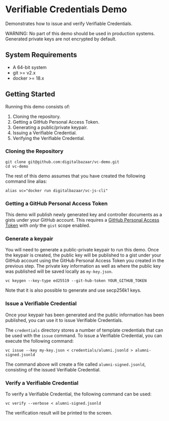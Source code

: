 # Verifiable Credentials Demo

Demonstrates how to issue and verify Verifiable Credentials.

WARNING: No part of this demo should be used in production systems.
         Generated private keys are not encrypted by default.

## System Requirements

- A 64-bit system
- git >= v2.x
- docker >= 18.x

## Getting Started

Running this demo consists of:

1. Cloning the repository.
2. Getting a GitHub Personal Access Token.
3. Generating a public/private keypair.
4. Issuing a Verifiable Credential.
5. Verifying the Verifiable Credential.

### Cloning the Repository

```
git clone git@github.com:digitalbazaar/vc-demo.git
cd vc-demo
```

The rest of this demo assumes that you have created the following command
line alias:

```
alias vc="docker run digitalbazaar/vc-js-cli"
```

### Getting a GitHub Personal Access Token

This demo will publish newly generated key and controller documents as a gists
under your GitHub account. This requires a
[GitHub Personal Access Token](https://help.github.com/en/articles/creating-a-personal-access-token-for-the-command-line)
with *only* the `gist` scope enabled.

### Generate a keypair

You will need to generate a public-private keypair to run this demo.
Once the keypair is created, the public key will be published to
a gist under your GitHub account using the GitHub Personal Access
Token you created in the previous step. The private key information
as well as where the public key was published will be saved locally
as `my-key.json`.

```
vc keygen --key-type ed25519 --git-hub-token YOUR_GITHUB_TOKEN
```

Note that it is also possible to generate and use secp256k1 keys.

### Issue a Verifiable Credential

Once your keypair has been generated and the public information
has been published, you can use it to issue Verifiable Credentials.

The `credentials` directory stores a number of template credentials
that can be used with the `issue` command. To issue a
Verifiable Credential, you can execute the following command:

```
vc issue --key my-key.json < credentials/alumni.jsonld > alumni-signed.jsonld
```

The command above will create a file called `alumni-signed.jsonld`,
consisting of the issued Verifiable Credential.

### Verify a Verifiable Credential

To verify a Verifiable Credential, the following command can be used:

```
vc verify --verbose < alumni-signed.jsonld
```

The verification result will be printed to the screen.
